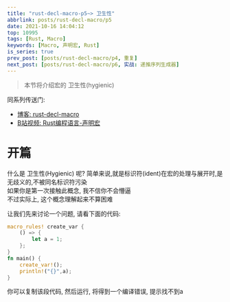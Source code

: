 ```yaml
---
title: "rust-decl-macro-p5~> 卫生性"
abbrlink: posts/rust-decl-macro/p5
date: 2021-10-16 14:04:12
top: 10995
tags: [Rust, Macro]
keywords: [Macro, 声明宏, Rust]
is_series: true
prev_post: [posts/rust-decl-macro/p4, 重复]
next_post: [posts/rust-decl-macro/p6, 实战: 递推序列生成器]
---
```

> 本节将介绍宏的 卫生性(hygienic)
<!-- more -->

同系列传送门:  
- [博客: rust-decl-macro](/categories/rust-decl-macro) 
- [B站视频: Rust编程语言-声明宏](https://www.bilibili.com/video/BV1Wv411W7FH?p=1)

# 开篇
什么是 卫生性(Hygienic) 呢?
简单来说,就是标识符(ident)在宏的处理与展开时,是无歧义的,不被同名标识符污染  
如果你是第一次接触此概念, 我不信你不会懵逼  
不过实际上, 这个概念理解起来不算困难  

让我们先来讨论一个问题, 请看下面的代码:
```rust
macro_rules! create_var {
	() => {
		let a = 1;
	};
}
fn main() {
	create_var!();
	println!("{}",a);
}
```
你可以复制该段代码, 然后运行, 将得到一个编译错误, 提示找不到a  
